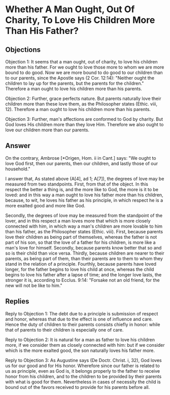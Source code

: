 # Whether A Man Ought, Out Of Charity, To Love His Children More Than His Father?

## Objections

Objection 1: It seems that a man ought, out of charity, to love his children more than his father. For we ought to love those more to whom we are more bound to do good. Now we are more bound to do good to our children than to our parents, since the Apostle says (2 Cor. 12:14): "Neither ought the children to lay up for the parents, but the parents for the children." Therefore a man ought to love his children more than his parents.

Objection 2: Further, grace perfects nature. But parents naturally love their children more than these love them, as the Philosopher states (Ethic. viii, 12). Therefore a man ought to love his children more than his parents.

Objection 3: Further, man's affections are conformed to God by charity. But God loves His children more than they love Him. Therefore we also ought to love our children more than our parents.

## Answer

On the contrary, Ambrose [*Origen, Hom. ii in Cant.] says: "We ought to love God first, then our parents, then our children, and lastly those of our household."

I answer that, As stated above (A[4], ad 1; A[7]), the degrees of love may be measured from two standpoints. First, from that of the object. In this respect the better a thing is, and the more like to God, the more is it to be loved: and in this way a man ought to love his father more than his children, because, to wit, he loves his father as his principle, in which respect he is a more exalted good and more like God.

Secondly, the degrees of love may be measured from the standpoint of the lover, and in this respect a man loves more that which is more closely connected with him, in which way a man's children are more lovable to him than his father, as the Philosopher states (Ethic. viii). First, because parents love their children as being part of themselves, whereas the father is not part of his son, so that the love of a father for his children, is more like a man's love for himself. Secondly, because parents know better that so and so is their child than vice versa. Thirdly, because children are nearer to their parents, as being part of them, than their parents are to them to whom they stand in the relation of a principle. Fourthly, because parents have loved longer, for the father begins to love his child at once, whereas the child begins to love his father after a lapse of time; and the longer love lasts, the stronger it is, according to Ecclus. 9:14: "Forsake not an old friend, for the new will not be like to him."

## Replies

Reply to Objection 1: The debt due to a principle is submission of respect and honor, whereas that due to the effect is one of influence and care. Hence the duty of children to their parents consists chiefly in honor: while that of parents to their children is especially one of care.

Reply to Objection 2: It is natural for a man as father to love his children more, if we consider them as closely connected with him: but if we consider which is the more exalted good, the son naturally loves his father more.

Reply to Objection 3: As Augustine says (De Doctr. Christ. i, 32), God loves us for our good and for His honor. Wherefore since our father is related to us as principle, even as God is, it belongs properly to the father to receive honor from his children, and to the children to be provided by their parents with what is good for them. Nevertheless in cases of necessity the child is bound out of the favors received to provide for his parents before all.